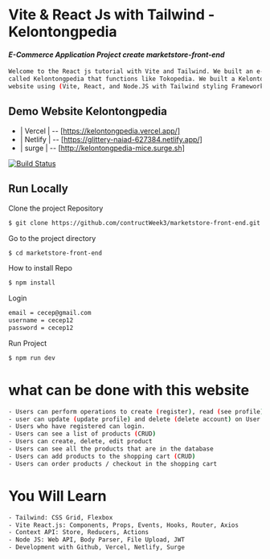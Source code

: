 # Vite & React Js with Tailwind - Kelontongpedia

####  _E-Commerce Application Project create marketstore-front-end_
```sh
Welcome to the React js tutorial with Vite and Tailwind. We built an e-commerce website 
called Kelontongpedia that functions like Tokopedia. We built a Kelontongpedia e-commerce 
website using (Vite, React, and Node.JS with Tailwind styling Framework).
```

## Demo Website Kelontongpedia

- | Vercel  | -- [https://kelontongpedia.vercel.app/]
- | Netlify | -- [https://glittery-naiad-627384.netlify.app/]
- |  surge  | -- [http://kelontongpedia-mice.surge.sh]

[![Build Status](https://travis-ci.org/joemccann/dillinger.svg?branch=master)](https://travis-ci.org/joemccann/dillinger)

## Run Locally
Clone the project Repository
```sh
$ git clone https://github.com/contructWeek3/marketstore-front-end.git
```
Go to the project directory
```sh
$ cd marketstore-front-end
```

How to install Repo
```sh
$ npm install
```

Login
```sh
email = cecep@gmail.com
username = cecep12
password = cecep12
```

Run Project
```sh
$ npm run dev
```

# what can be done with this website
```sh
- Users can perform operations to create (register), read (see profile)
- user can update (update profile) and delete (delete account) on User data.
- Users who have registered can login.
- Users can see a list of products (CRUD)
- Users can create, delete, edit product
- Users can see all the products that are in the database
- Users can add products to the shopping cart (CRUD)
- Users can order products / checkout in the shopping cart
```

# You Will Learn
```sh
- Tailwind: CSS Grid, Flexbox
- Vite React.js: Components, Props, Events, Hooks, Router, Axios
- Context API: Store, Reducers, Actions
- Node JS: Web API, Body Parser, File Upload, JWT
- Development with Github, Vercel, Netlify, Surge
```







